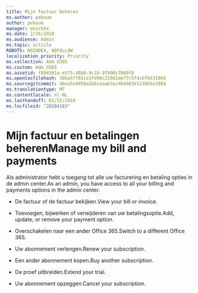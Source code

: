 ```yaml
---
title: Mijn factuur beheren
ms.author: pebaum
author: pebaum
manager: mnirkhe
ms.date: 2/26/2018
ms.audience: Admin
ms.topic: article
ROBOTS: NOINDEX, NOFOLLOW
localization_priority: Priority
ms.collection: Adm_O365
ms.custom: Adm_O365
ms.assetid: f844501a-e575-48b8-9c1b-9f800c7b89f8
ms.openlocfilehash: 386a5ff01ce1fd96c219d1de77c5f4cbf6531965
ms.sourcegitcommit: d6ea5e9458a2b8ceaab3ac4bd483e1130b9a398a
ms.translationtype: MT
ms.contentlocale: nl-NL
ms.lasthandoff: 01/15/2019
ms.locfileid: "28284183"
---
```

# <a name="manage-my-bill-and-payments"></a><span data-ttu-id="c3391-102">Mijn factuur en betalingen beheren</span><span class="sxs-lookup"><span data-stu-id="c3391-102">Manage my bill and payments</span></span>

<span data-ttu-id="c3391-103">Als administrator hebt u toegang tot alle uw facturering en betaling opties in de admin center.</span><span class="sxs-lookup"><span data-stu-id="c3391-103">As an admin, you have access to all your billing and payments options in the admin center.</span></span>
  
- <span data-ttu-id="c3391-104">De factuur of de factuur bekijken.</span><span class="sxs-lookup"><span data-stu-id="c3391-104">View your bill or invoice.</span></span>
    
- <span data-ttu-id="c3391-105">Toevoegen, bijwerken of verwijderen van uw betalingsoptie.</span><span class="sxs-lookup"><span data-stu-id="c3391-105">Add, update, or remove your payment option.</span></span>
    
- <span data-ttu-id="c3391-106">Overschakelen naar een ander Office 365.</span><span class="sxs-lookup"><span data-stu-id="c3391-106">Switch to a different Office 365.</span></span>
    
- <span data-ttu-id="c3391-107">Uw abonnement verlengen.</span><span class="sxs-lookup"><span data-stu-id="c3391-107">Renew your subscription.</span></span>
    
- <span data-ttu-id="c3391-108">Een ander abonnement kopen.</span><span class="sxs-lookup"><span data-stu-id="c3391-108">Buy another subscription.</span></span>
    
- <span data-ttu-id="c3391-109">De proef uitbreiden.</span><span class="sxs-lookup"><span data-stu-id="c3391-109">Extend your trial.</span></span>
    
- <span data-ttu-id="c3391-110">Uw abonnement opzeggen.</span><span class="sxs-lookup"><span data-stu-id="c3391-110">Cancel your subscription.</span></span>
    

